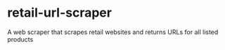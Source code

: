 # retail-url-scraper
A web scraper that scrapes retail websites and returns URLs for all listed products